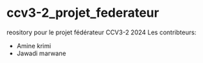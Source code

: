 # ccv3-2_projet_federateur
reository pour le projet fédérateur CCV3-2 2024
Les contribteurs:
- Amine krimi
- Jawadi marwane
